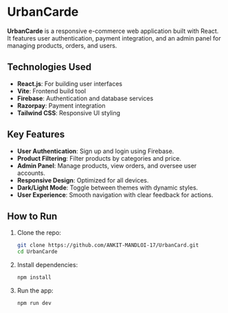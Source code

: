 # UrbanCarde

**UrbanCarde** is a responsive e-commerce web application built with React. It features user authentication, payment integration, and an admin panel for managing products, orders, and users.

## Technologies Used

- **React.js**: For building user interfaces
- **Vite**: Frontend build tool
- **Firebase**: Authentication and database services
- **Razorpay**: Payment integration
- **Tailwind CSS**: Responsive UI styling

## Key Features

- **User Authentication**: Sign up and login using Firebase.
- **Product Filtering**: Filter products by categories and price.
- **Admin Panel**: Manage products, view orders, and oversee user accounts.
- **Responsive Design**: Optimized for all devices.
- **Dark/Light Mode**: Toggle between themes with dynamic styles.
- **User Experience**: Smooth navigation with clear feedback for actions.

## How to Run

1. Clone the repo:  
   ```bash
   git clone https://github.com/ANKIT-MANDLOI-17/UrbanCard.git
   cd UrbanCarde
   ```

2. Install dependencies:  
   ```bash
   npm install
   ```

3. Run the app:  
   ```bash
   npm run dev
   ```
